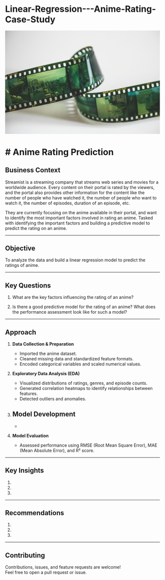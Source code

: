 # Linear-Regression---Anime-Rating-Case-Study

![Rating](Picture.jpg)
# #  Anime Rating Prediction
## Business Context

Streamist is a streaming company that streams web series and movies for a worldwide audience. Every content on their portal is rated by the viewers, and the portal also provides other information for the content like the number of people who have watched it, the number of people who want to watch it, the number of episodes, duration of an episode, etc.

They are currently focusing on the anime available in their portal, and want to identify the most important factors involved in rating an anime. Tasked with identifying the important factors and building a predictive model to predict the rating on an anime.

---

##  Objective

To analyze the data and build a linear regression model to predict the ratings of anime.

---

##  Key Questions

1. What are the key factors influencing the rating of an anime?

2. Is there a good predictive model for the rating of an anime? What does the performance assessment look like for such a model?

---

## Approach

1. **Data Collection & Preparation**
   - Imported the anime dataset.
   - Cleaned missing data and standardized feature formats.
   - Encoded categorical variables and scaled numerical values.

2. **Exploratory Data Analysis (EDA)**
   - Visualized distributions of ratings, genres, and episode counts.
   - Generated correlation heatmaps to identify relationships between features.
   - Detected outliers and anomalies.

3. **Model Development**
   - 
   -

4. **Model Evaluation**
   - Assessed performance using RMSE (Root Mean Square Error), MAE (Mean Absolute Error), and R² score.


---

## Key Insights

1.

2.

3.

---
## Recommendations
1.
2.
3.

---

## Contributing

Contributions, issues, and feature requests are welcome!  
Feel free to open a pull request or issue.



